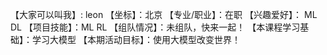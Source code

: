 【大家可以叫我】: leon
【坐标】：北京
【专业/职业】：在职
【兴趣爱好】： ML DL
【项目技能】：ML RL
【组队情况】：未组队，快来一起！
【本课程学习基础】：学习大模型
【本期活动目标】：使用大模型改变世界！
